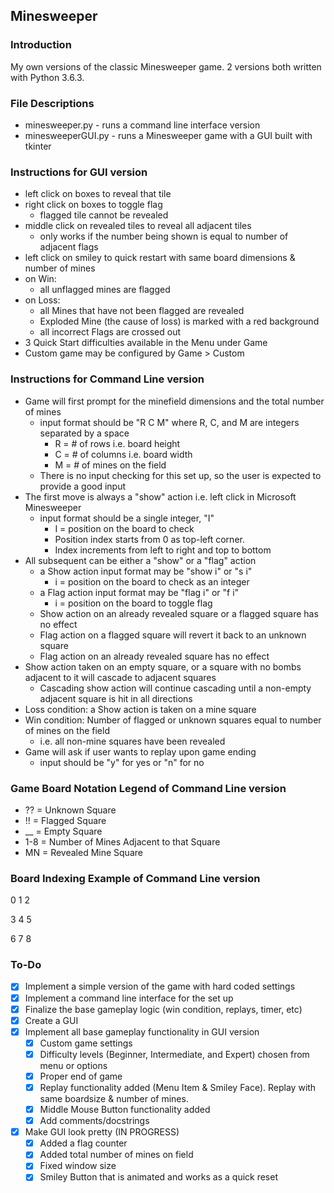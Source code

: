 ## Minesweeper

### Introduction
My own versions of the classic Minesweeper game. 2 versions both written with Python 3.6.3. 

### File Descriptions
- minesweeper.py - runs a command line interface version
- minesweeperGUI.py - runs a Minesweeper game with a GUI built with tkinter

### Instructions for GUI version
- left click on boxes to reveal that tile
- right click on boxes to toggle flag
	- flagged tile cannot be revealed
- middle click on revealed tiles to reveal all adjacent tiles
	- only works if the number being shown is equal to number of adjacent flags
- left click on smiley to quick restart with same board dimensions & number of mines
- on Win:
	- all unflagged mines are flagged
- on Loss:
	- all Mines that have not been flagged are revealed
	- Exploded Mine (the cause of loss) is marked with a red background
	- all incorrect Flags are crossed out
- 3 Quick Start difficulties available in the Menu under Game
- Custom game may be configured by Game > Custom

### Instructions for Command Line version
- Game will first prompt for the minefield dimensions and the total number of mines
	- input format should be "R C M" where R, C, and M are integers separated by a space
		- R = # of rows i.e. board height
		- C = # of columns i.e. board width
		- M = # of mines on the field
	- There is no input checking for this set up, so the user is expected to provide a good input
- The first move is always a "show" action i.e. left click in Microsoft Minesweeper
	- input format should be a single integer, "I"
		- I = position on the board to check
		- Position index starts from 0 as top-left corner.
		- Index increments from left to right and top to bottom
- All subsequent can be either a "show" or a "flag" action
	- a Show action input format may be "show i" or "s i"
		- i = position on the board to check as an integer
	- a Flag action input format may be "flag i" or "f i"
		- i = position on the board to toggle flag
	- Show action on an already revealed square or a flagged square has no effect
	- Flag action on a flagged square will revert it back to an unknown square
	- Flag action on an already revealed square has no effect
- Show action taken on an empty square, or a square with no bombs adjacent to it will cascade to adjacent squares
	- Cascading show action will continue cascading until a non-empty adjacent square is hit in all directions
- Loss condition: a Show action is taken on a mine square
- Win condition: Number of flagged or unknown squares equal to number of mines on the field
	- i.e. all non-mine squares have been revealed
- Game will ask if user wants to replay upon game ending
	- input should be "y" for yes or "n" for no

### Game Board Notation Legend of Command Line version
- ?? = Unknown Square
- !! = Flagged Square
- __ = Empty Square
- 1-8 = Number of Mines Adjacent to that Square
- MN = Revealed Mine Square

### Board Indexing Example of Command Line version
0	1	2

3	4	5

6	7	8

### To-Do
- [x] Implement a simple version of the game with hard coded settings
- [x] Implement a command line interface for the set up
- [x] Finalize the base gameplay logic (win condition, replays, timer, etc)
- [x] Create a GUI
- [x] Implement all base gameplay functionality in GUI version
	- [x] Custom game settings
	- [x] Difficulty levels (Beginner, Intermediate, and Expert) chosen from menu or options
	- [x] Proper end of game
	- [x] Replay functionality added (Menu Item & Smiley Face). Replay with same boardsize & number of mines.
	- [x] Middle Mouse Button functionality added
	- [x] Add comments/docstrings
- [x] Make GUI look pretty (IN PROGRESS)
	- [x] Added a flag counter
	- [x] Added total number of mines on field
	- [x] Fixed window size
	- [x] Smiley Button that is animated and works as a quick reset
